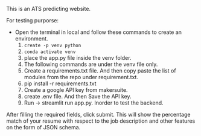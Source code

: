 This is an ATS predicting website.

For testing purporse:
- Open the terminal in local and follow these commands to create an environment.
  1. `create -p venv python`
  2. `conda activate venv`
  3. place the app.py file inside the venv folder.
  4. The following commands are under the venv file only.
  5. Create a requirements.txt file. And then copy paste the list of modules from the repo under requirement.txt.
  6. pip install -r requirements.txt
  7. Create a google API key from makersuite.
  8. create .env file. And then Save the API key.
  9. Run -> streamlit run app.py. Inorder to test the backend.

After filling the required fields, click submit. This will show the percentage match of your resume with respect to the job description and other features on the form of JSON schema.

